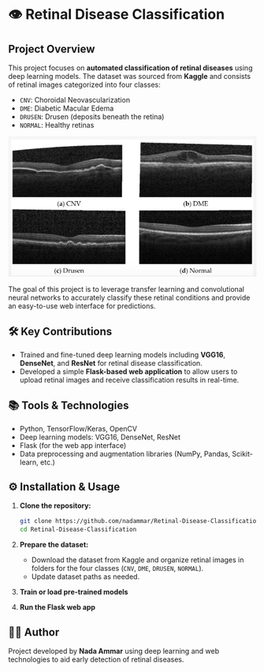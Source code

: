 # 👁️ Retinal Disease Classification 

##  Project Overview

This project focuses on **automated classification of retinal diseases** using deep learning models. The dataset was sourced from **Kaggle** and consists of retinal images categorized into four classes:

* `CNV`: Choroidal Neovascularization
* `DME`: Diabetic Macular Edema
* `DRUSEN`: Drusen (deposits beneath the retina)
* `NORMAL`: Healthy retinas

![Sample Retinal Images](retinal_classes/retinal_classes.png)

The goal of this project is to leverage transfer learning and convolutional neural networks to accurately classify these retinal conditions and provide an easy-to-use web interface for predictions.

## 🛠️ Key Contributions

* Trained and fine-tuned deep learning models including **VGG16**, **DenseNet**, and **ResNet** for retinal disease classification.
* Developed a simple **Flask-based web application** to allow users to upload retinal images and receive classification results in real-time.

## 📚 Tools & Technologies

* Python, TensorFlow/Keras, OpenCV
* Deep learning models: VGG16, DenseNet, ResNet
* Flask (for the web app interface)
* Data preprocessing and augmentation libraries (NumPy, Pandas, Scikit-learn, etc.)

## ⚙️ Installation & Usage

1. **Clone the repository:**

   ```bash
   git clone https://github.com/nadammar/Retinal-Disease-Classification.git  
   cd Retinal-Disease-Classification  
   ```
2. **Prepare the dataset:**

   * Download the dataset from Kaggle and organize retinal images in folders for the four classes (`CNV`, `DME`, `DRUSEN`, `NORMAL`).
   * Update dataset paths as needed.
3. **Train or load pre-trained models**

4. **Run the Flask web app**


## 👨‍💻 Author

Project developed by **Nada Ammar** using deep learning and web technologies to aid early detection of retinal diseases.

